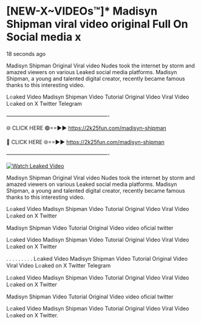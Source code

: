 # [NEW-X~VIDEOs™]* Madisyn Shipman viral video original Full On Social media x

18 seconds ago

Madisyn Shipman Original Viral video Nudes took the internet by storm and amazed viewers on various Leaked social media platforms. Madisyn Shipman, a young and talented digital creator, recently became famous thanks to this interesting video.

L𝚎aked Video Madisyn Shipman Video Tutorial Original Video Viral Video L𝚎aked on X Twitter Telegram

———————————————————-

🌐 CLICK HERE 🟢==►► https://2k25fun.com/madisyn-shipman

🔴 CLICK HERE 🌐==►► https://2k25fun.com/madisyn-shipman

———————————————————-

[![Watch Leaked Video](https://miro.medium.com/v2/resize:fit:828/format:webp/1*cilzJN44JGOrTw9NJCrNHA.gif "Watch Leaked Video")](https://2k25fun.com/madisyn-shipman)

Madisyn Shipman Original Viral video Nudes took the internet by storm and amazed viewers on various Leaked social media platforms. Madisyn Shipman, a young and talented digital creator, recently became famous thanks to this interesting video.

L𝚎aked Video Madisyn Shipman Video Tutorial Original Video Viral Video L𝚎aked on X Twitter

Madisyn Shipman Video Tutorial Original Video video oficial twitter

L𝚎aked Video Madisyn Shipman Video Tutorial Original Video Viral Video L𝚎aked on X Twitter

. . . . . . . . . L𝚎aked Video Madisyn Shipman Video Tutorial Original Video Viral Video L𝚎aked on X Twitter Telegram

L𝚎aked Video Madisyn Shipman Video Tutorial Original Video Viral Video L𝚎aked on X Twitter

Madisyn Shipman Video Tutorial Original Video video oficial twitter

L𝚎aked Video Madisyn Shipman Video Tutorial Original Video Viral Video L𝚎aked on X Twitter.